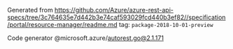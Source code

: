 Generated from https://github.com/Azure/azure-rest-api-specs/tree/3c764635e7d442b3e74caf593029fcd440b3ef82//specification/portal/resource-manager/readme.md tag: `package-2018-10-01-preview`

Code generator @microsoft.azure/autorest.go@2.1.171


